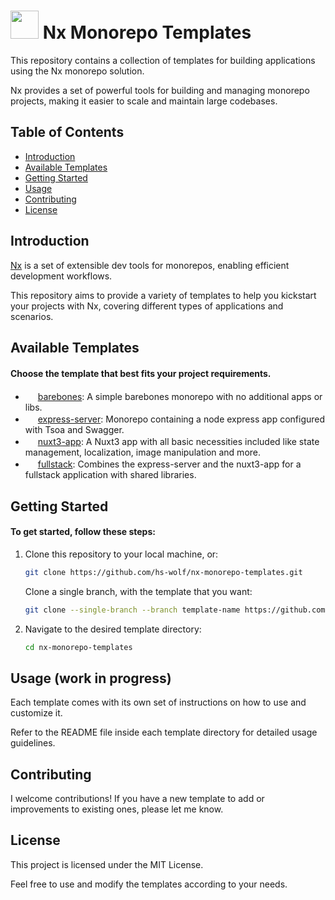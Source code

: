 # <a alt="Nx logo" href="https://nx.dev" target="_blank" rel="noreferrer"><img src="https://raw.githubusercontent.com/nrwl/nx/master/images/nx-logo.png" width="45"></a> Nx Monorepo Templates

This repository contains a collection of templates for building applications using the Nx monorepo solution.

Nx provides a set of powerful tools for building and managing monorepo projects, making it easier to scale and maintain large codebases.

## Table of Contents

- [Introduction](#introduction)
- [Available Templates](#available-templates)
- [Getting Started](#getting-started)
- [Usage](#usage)
- [Contributing](#contributing)
- [License](#license)

## <a name="introduction">Introduction</a>

[Nx](https://nx.dev/) is a set of extensible dev tools for monorepos, enabling efficient development workflows.

This repository aims to provide a variety of templates to help you kickstart your projects with Nx, covering different types of applications and scenarios.

## <a name="available-templates">Available Templates </a>

#### Choose the template that best fits your project requirements.

- <a alt="Nx logo" href="https://nx.dev" target="_blank" rel="noreferrer"><img src="https://raw.githubusercontent.com/nrwl/nx/master/images/nx-logo.png" width="16"></a> [barebones](https://github.com/hs-wolf/nx-monorepo-templates/tree/barebones): A simple barebones monorepo with no additional apps or libs.
- <a alt="Nx logo" href="https://expressjs.com" target="_blank" rel="noreferrer"><img src="https://cdn-icons-png.flaticon.com/128/5968/5968322.png" width="16"></a> [express-server](https://github.com/hs-wolf/nx-monorepo-templates/tree/express-server): Monorepo containing a node express app configured with Tsoa and Swagger.
- <a alt="Nx logo" href="https://nuxt.com" target="_blank" rel="noreferrer"><img src="https://creazilla-store.fra1.digitaloceanspaces.com/icons/3254151/nuxt-icon-icon-original.svg" width="16"></a> [nuxt3-app](https://github.com/hs-wolf/nx-monorepo-templates/tree/nuxt3-app): A Nuxt3 app with all basic necessities included like state management, localization, image manipulation and more.
- <img src="https://cdn2.iconfinder.com/data/icons/circle-icons-1/64/stack-512.png" width="16"> [fullstack](https://github.com/hs-wolf/nx-monorepo-templates/tree/fullstack): Combines the express-server and the nuxt3-app for a fullstack application with shared libraries.

## <a name="getting-started">Getting Started</a>

#### To get started, follow these steps:

1. Clone this repository to your local machine, or:

   ```bash
   git clone https://github.com/hs-wolf/nx-monorepo-templates.git
   ```

   Clone a single branch, with the template that you want:

   ```bash
   git clone --single-branch --branch template-name https://github.com/hs-wolf/nx-monorepo-templates.git
   ```

2. Navigate to the desired template directory:

   ```bash
   cd nx-monorepo-templates
   ```

## <a name="usage">Usage (work in progress)</a>

Each template comes with its own set of instructions on how to use and customize it.

Refer to the README file inside each template directory for detailed usage guidelines.

## <a name="usage">Contributing</a>

I welcome contributions! If you have a new template to add or improvements to existing ones, please let me know.

## <a name="usage">License</a>

This project is licensed under the MIT License.

Feel free to use and modify the templates according to your needs.
